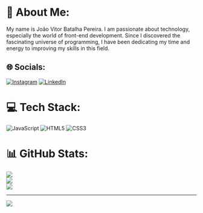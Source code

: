 # 💫 About Me:
My name is João Vitor Batalha Pereira. I am passionate about technology, especially the world of front-end development. Since I discovered the fascinating universe of programming, I have been dedicating my time and energy to improving my skills in this field.


## 🌐 Socials:
[![Instagram](https://img.shields.io/badge/Instagram-%23E4405F.svg?logo=Instagram&logoColor=white)](https://instagram.com/joaov.batalha) [![LinkedIn](https://img.shields.io/badge/LinkedIn-%230077B5.svg?logo=linkedin&logoColor=white)](https://linkedin.com/in/https://www.linkedin.com/in/jo%C3%A3o-pereira-7557a2203/) 

# 💻 Tech Stack:
![JavaScript](https://img.shields.io/badge/javascript-%23323330.svg?style=for-the-badge&logo=javascript&logoColor=%23F7DF1E) ![HTML5](https://img.shields.io/badge/html5-%23E34F26.svg?style=for-the-badge&logo=html5&logoColor=white) ![CSS3](https://img.shields.io/badge/css3-%231572B6.svg?style=for-the-badge&logo=css3&logoColor=white)
# 📊 GitHub Stats:
![](https://github-readme-stats.vercel.app/api?username=Joao-Pereira013&theme=gotham&hide_border=false&include_all_commits=false&count_private=false)<br/>
![](https://github-readme-streak-stats.herokuapp.com/?user=Joao-Pereira013&theme=gotham&hide_border=false)<br/>
![](https://github-readme-stats.vercel.app/api/top-langs/?username=Joao-Pereira013&theme=gotham&hide_border=false&include_all_commits=false&count_private=false&layout=compact)

---
[![](https://visitcount.itsvg.in/api?id=Joao-Pereira013&icon=0&color=0)](https://visitcount.itsvg.in)

<!-- Proudly created with GPRM ( https://gprm.itsvg.in ) -->
